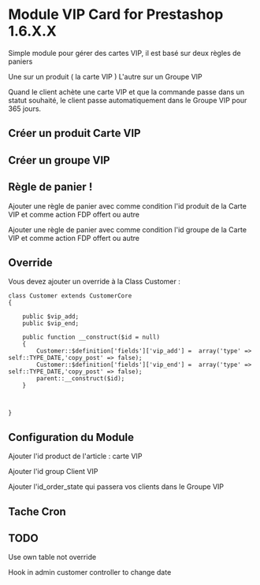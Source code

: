 # Module VIP Card for Prestashop 1.6.X.X

Simple module pour gérer des cartes VIP, il est basé sur deux règles de paniers

Une sur un produit ( la carte VIP )
L'autre sur un Groupe VIP

Quand le client achète une carte VIP et que la commande passe dans un statut souhaité, le client passe automatiquement dans le Groupe VIP pour 365 jours. 


## Créer un produit Carte VIP

## Créer un groupe VIP

## Règle de panier !

Ajouter une règle de panier avec comme condition l'id produit de la Carte VIP et comme action FDP offert ou autre

Ajouter une règle de panier avec comme condition l'id groupe de la Carte VIP et comme action FDP offert ou autre 

## Override

Vous devez ajouter un override à la Class Customer :

```
class Customer extends CustomerCore
{
   
    public $vip_add;
    public $vip_end;

    public function __construct($id = null)
    {        
        Customer::$definition['fields']['vip_add'] =  array('type' => self::TYPE_DATE,'copy_post' => false);
        Customer::$definition['fields']['vip_end'] =  array('type' => self::TYPE_DATE,'copy_post' => false);	
        parent::__construct($id);
    }	
	


}
```

## Configuration du Module

Ajouter l'id product de l'article : carte VIP

Ajouter l'id group Client VIP

Ajouter l'id_order_state qui passera vos clients dans le Groupe VIP

## Tache Cron

## TODO

Use own table not override

Hook in admin customer controller to change date
